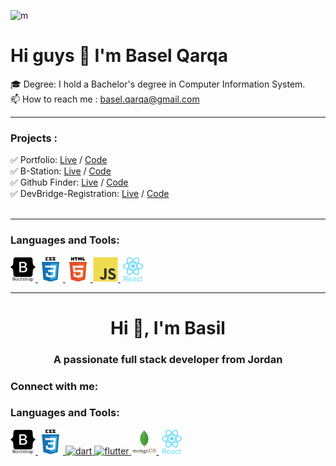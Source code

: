 
![m](https://github.com/baselmq/baselmq/assets/75625539/3f558966-3087-4489-bd67-91d3d91b33c1)


# Hi guys 👋  I'm Basel Qarqa


🎓 Degree: I hold a Bachelor's degree in Computer Information System.
<br>
📫 How to reach me : basel.qarqa@gmail.com
<hr> 
<h3 align="left">Projects : </h3>
✅  Portfolio: <a href="https://baselmq.github.io/portfolio/">Live</a> /
<a href="https://github.com/baselmq/portfolio">Code</a> <br>
✅  B-Station: <a href="https://baselmq.github.io/B-Station/">Live</a> /
<a href="https://github.com/baselmq/B-Station">Code</a> <br>
 ✅ Github Finder: <a href="https://baselmq.github.io/GitHub-API/">Live</a> /
<a href="https://github.com/baselmq/GitHub-API">Code</a> <br>
✅ DevBridge-Registration: <a href="https://baselmq.github.io/registration-devBridge/">Live</a> /
<a href="https://github.com/baselmq/registration-devBridge">Code</a> <br>




 <br>
<hr>
<h3 align="left">Languages and Tools:</h3>
<p align="left"> <a href="https://getbootstrap.com" target="_blank" rel="noreferrer"> <img src="https://raw.githubusercontent.com/devicons/devicon/master/icons/bootstrap/bootstrap-plain-wordmark.svg" alt="bootstrap" width="40" height="40"/> </a> <a href="https://www.w3schools.com/css/" target="_blank" rel="noreferrer"> <img src="https://raw.githubusercontent.com/devicons/devicon/master/icons/css3/css3-original-wordmark.svg" alt="css3" width="40" height="40"/> </a> <a href="https://www.w3.org/html/" target="_blank" rel="noreferrer"> <img src="https://raw.githubusercontent.com/devicons/devicon/master/icons/html5/html5-original-wordmark.svg" alt="html5" width="40" height="40"/> </a> <a href="https://developer.mozilla.org/en-US/docs/Web/JavaScript" target="_blank" rel="noreferrer"> <img src="https://raw.githubusercontent.com/devicons/devicon/master/icons/javascript/javascript-original.svg" alt="javascript" width="40" height="40"/> </a> <a href="https://reactjs.org/" target="_blank" rel="noreferrer"> <img src="https://raw.githubusercontent.com/devicons/devicon/master/icons/react/react-original-wordmark.svg" alt="react" width="40" height="40"/> </a> </p>

<hr> 

<h1 align="center">Hi 👋, I'm Basil</h1>
<h3 align="center">A passionate full stack developer from Jordan</h3>

<h3 align="left">Connect with me:</h3>
<p align="left">
</p>

<h3 align="left">Languages and Tools:</h3>
<p align="left"> <a href="https://getbootstrap.com" target="_blank" rel="noreferrer"> <img src="https://raw.githubusercontent.com/devicons/devicon/master/icons/bootstrap/bootstrap-plain-wordmark.svg" alt="bootstrap" width="40" height="40"/> </a> <a href="https://www.w3schools.com/css/" target="_blank" rel="noreferrer"> <img src="https://raw.githubusercontent.com/devicons/devicon/master/icons/css3/css3-original-wordmark.svg" alt="css3" width="40" height="40"/> </a> <a href="https://dart.dev" target="_blank" rel="noreferrer"> <img src="https://www.vectorlogo.zone/logos/dartlang/dartlang-icon.svg" alt="dart" width="40" height="40"/> </a> <a href="https://flutter.dev" target="_blank" rel="noreferrer"> <img src="https://www.vectorlogo.zone/logos/flutterio/flutterio-icon.svg" alt="flutter" width="40" height="40"/> </a> <a href="https://www.mongodb.com/" target="_blank" rel="noreferrer"> <img src="https://raw.githubusercontent.com/devicons/devicon/master/icons/mongodb/mongodb-original-wordmark.svg" alt="mongodb" width="40" height="40"/> </a> <a href="https://reactjs.org/" target="_blank" rel="noreferrer"> <img src="https://raw.githubusercontent.com/devicons/devicon/master/icons/react/react-original-wordmark.svg" alt="react" width="40" height="40"/> </a> </p>


